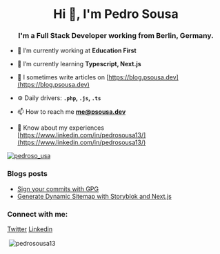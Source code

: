 <h1 align="center">Hi 👋, I'm Pedro Sousa</h1>
<h3 align="center">I'm a Full Stack Developer working from Berlin, Germany.</h3>

- 🔭 I’m currently working at **Education First**

- 🌱 I’m currently learning **Typescript, Next.js**

- 📝 I sometimes write articles on [https://blog.psousa.dev](https://blog.psousa.dev)

- ⚙️ Daily drivers: **`.php`, `.js`, `.ts`**

- 📫 How to reach me **me@psousa.dev**

- 📄 Know about my experiences [https://www.linkedin.com/in/pedrosousa13/](https://www.linkedin.com/in/pedrosousa13/)

<p align="left"> <a href="https://twitter.com/pedroso_usa" target="blank"><img src="https://img.shields.io/twitter/follow/pedroso_usa?logo=twitter&style=for-the-badge" alt="pedroso_usa" /></a> </p>

### Blogs posts
<!-- BLOG-POST-LIST:START -->
- [Sign your commits with GPG](https://blog.psousa.dev/posts/verified-badge-on-github)
- [Generate Dynamic Sitemap with Storyblok and Next.js](https://blog.psousa.dev/posts/generate-dynamic-sitemap-with-storyblok-and-next-js)
<!-- BLOG-POST-LIST:END -->

<h3 align="left">Connect with me:</h3>
<p align="left">
<a href="https://twitter.com/pedroso_usa" target="blank">Twitter</a>
<a href="https://linkedin.com/in/pedrosousa13" target="blank">Linkedin</a>
</p>

<p>&nbsp;<img align="center" src="https://github-readme-stats.vercel.app/api?username=pedrosousa13&show_icons=true&locale=en" alt="pedrosousa13" /></p>
